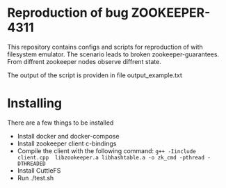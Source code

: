 # Reproduction of bug ZOOKEEPER-4311

This repository contains configs and scripts for reproduction of with filesystem emulator.
The scenario leads to broken zookeeper-guarantees. From diffrent zookeeper nodes observe diffrent state.

The output of the script is providen in file output_example.txt

# Installing
There are a few things to be installed
* Install docker and docker-compose
* Install zookeeper client c-bindings
* Compile the client with the following command:
`g++ -Iinclude client.cpp  libzookeeper.a libhashtable.a -o zk_cmd -pthread -DTHREADED`
* Install CuttleFS
* Run ./test.sh